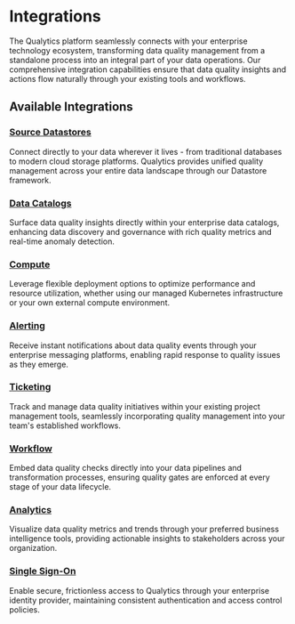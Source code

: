 # Integrations

The Qualytics platform seamlessly connects with your enterprise technology ecosystem, transforming data quality management from a standalone process into an integral part of your data operations. Our comprehensive integration capabilities ensure that data quality insights and actions flow naturally through your existing tools and workflows.

## Available Integrations

### [Source Datastores](../add-datastores/source-datastore.md)

Connect directly to your data wherever it lives - from traditional databases to modern cloud storage platforms. Qualytics provides unified quality management across your entire data landscape through our Datastore framework.

### [Data Catalogs](../settings/catalog-integrations/overview.md)
Surface data quality insights directly within your enterprise data catalogs, enhancing data discovery and governance with rich quality metrics and real-time anomaly detection.

### [Compute](./compute.md)
Leverage flexible deployment options to optimize performance and resource utilization, whether using our managed Kubernetes infrastructure or your own external compute environment.

### [Alerting](./alerting.md)
Receive instant notifications about data quality events through your enterprise messaging platforms, enabling rapid response to quality issues as they emerge.

### [Ticketing](./ticketing.md)
Track and manage data quality initiatives within your existing project management tools, seamlessly incorporating quality management into your team's established workflows.

### [Workflow](./workflow.md)
Embed data quality checks directly into your data pipelines and transformation processes, ensuring quality gates are enforced at every stage of your data lifecycle.

### [Analytics](./analytics.md)
Visualize data quality metrics and trends through your preferred business intelligence tools, providing actionable insights to stakeholders across your organization.

### [Single Sign-On](./sso.md)
Enable secure, frictionless access to Qualytics through your enterprise identity provider, maintaining consistent authentication and access control policies.
